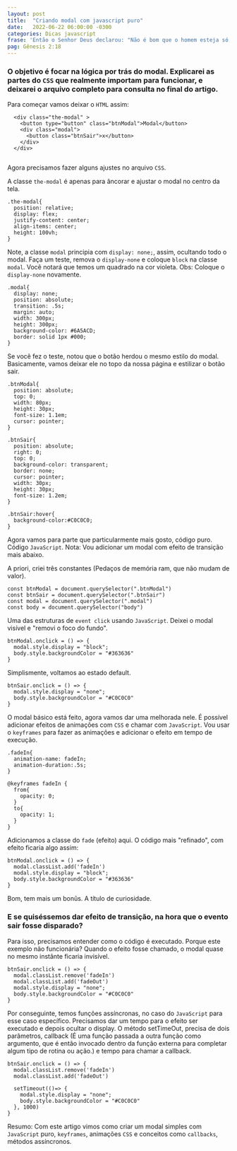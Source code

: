 ```yaml
---
layout: post
title:  "Criando modal com javascript puro"
date:   2022-06-22 06:00:00 -0300
categories: Dicas javascript
frase: 'Então o Senhor Deus declarou: "Não é bom que o homem esteja só; farei para ele alguém que o auxilie e lhe corresponda".'
pag: Gênesis 2:18
---
```


### O objetivo é focar na lógica por trás do modal. Explicarei as partes do `CSS` que realmente importam para funcionar, e deixarei o arquivo completo para consulta no final do artigo.

Para começar vamos deixar o `HTML` assim:

```
  <div class="the-modal" >
    <button type="button" class="btnModal">Modal</button>
    <div class="modal">
      <button class="btnSair">x</button>
    </div>
  </div>
  
```

Agora precisamos fazer alguns ajustes no arquivo `CSS`.

A classe `the-modal` é apenas para âncorar e ajustar o modal no centro da tela.
```
.the-modal{
  position: relative;
  display: flex;
  justify-content: center;
  align-items: center;
  height: 100vh;
}
```

Note, a classe `modal` principia com `display: none;`, assim, ocultando todo o modal.
Faça um teste, remova o `display-none` e coloque `block` na classe `modal`. Você notará que temos um quadrado na cor violeta. 
Obs: Coloque o `display-none` novamente.
```
.modal{
  display: none;
  position: absolute;
  transition: .5s;
  margin: auto;
  width: 300px;
  height: 300px;
  background-color: #6A5ACD;
  border: solid 1px #000;
}
```

Se você fez o teste, notou que o botão herdou o mesmo estilo do modal.
Basicamente, vamos deixar ele no topo da nossa página e estilizar o botão sair.
```
.btnModal{
  position: absolute;
  top: 0;
  width: 80px;
  height: 30px;
  font-size: 1.1em;
  cursor: pointer;
}

.btnSair{
  position: absolute;
  right: 0;
  top: 0;
  background-color: transparent;
  border: none;
  cursor: pointer;
  width: 30px;
  height: 30px;
  font-size: 1.2em;
}

.btnSair:hover{
  background-color:#C0C0C0;
}
```
Agora vamos para parte que particularmente mais gosto, código puro.
Código `JavaScript`.
Nota: Vou adicionar um modal com efeito de transição mais abaixo.

A priori, criei três constantes (Pedaços de memória ram, que não mudam de valor).
```
const btnModal = document.querySelector(".btnModal")
const btnSair = document.querySelector(".btnSair")
const modal = document.querySelector(".modal")
const body = document.querySelector("body")
```
Uma das estruturas de `event click` usando `JavaScript`.
Deixei o modal visível e "removi o foco do fundo".
```
btnModal.onclick = () => {
  modal.style.display = "block"; 
  body.style.backgroundColor = "#363636"
}
```
Simplismente, voltamos ao estado default.
```
btnSair.onclick = () => {
  modal.style.display = "none";
  body.style.backgroundColor = "#C0C0C0"
}
```
O modal básico está feito, agora vamos dar uma melhorada nele.
É possível adicionar efeitos de animações com `CSS` e chamar com `JavaScript`.
Vou usar o `keyframes` para fazer as animações e adicionar o efeito em tempo de execução.

```
.fadeIn{
  animation-name: fadeIn;
  animation-duration:.5s;
}

@keyframes fadeIn {
  from{
    opacity: 0;
  }
  to{
    opacity: 1;
  }
}

```

Adicionamos a classe do `fade` (efeito) aqui.
O código mais "refinado", com efeito ficaria algo assim:
```
btnModal.onclick = () => {
  modal.classList.add('fadeIn')
  modal.style.display = "block"; 
  body.style.backgroundColor = "#363636"
}
```
Bom, tem mais um bonûs.
A título de curiosidade. 
### E se quiséssemos dar efeito de transição, na hora que o evento sair fosse disparado?
Para isso, precisamos entender como o código é executado.
Porque este exemplo não funcionária?
Quando o efeito fosse chamado, o modal quase no mesmo instânte ficaria invisível.
```
btnSair.onclick = () => {
  modal.classList.remove('fadeIn')
  modal.classList.add('fadeOut')
  modal.style.display = "none";
  body.style.backgroundColor = "#C0C0C0"
}
```
Por conseguinte, temos funções assíncronas, no caso do `JavaScript` para esse caso específico.
Precisamos dar um tempo para o efeito ser executado e depois ocultar o display.
O método setTimeOut, precisa de dois parâmetros, callback (É uma função passada a outra função como argumento, que é então invocado dentro da função externa para completar algum tipo de rotina ou ação.) e tempo para chamar a callback.
```
btnSair.onclick = () => {
  modal.classList.remove('fadeIn')
  modal.classList.add('fadeOut')
  
  setTimeout(()=> {
    modal.style.display = "none";
    body.style.backgroundColor = "#C0C0C0"
  }, 1000)
}
```

Resumo: Com este artigo vimos como criar um modal simples com `JavaScript` puro, `keyframes`, animações `CSS` e conceitos como `callbacks`, métodos assíncronos.
